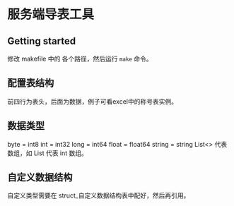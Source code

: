 # 服务端导表工具

## Getting started

修改 makefile 中的 各个路径，然后运行 `make` 命令。

## 配置表结构
前四行为表头，后面为数据，例子可看excel中的称号表实例。

## 数据类型

byte = int8
int = int32
long = int64
float = float64
string = string
List<> 代表数组，如 List<int> 代表 int 数组。

## 自定义数据结构
自定义类型需要在 struct_自定义数据结构表中配好，然后再引用。